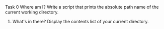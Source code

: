Task 0 Where am I?
Write a script that prints the absolute path name of the current working directory.

1. What's in there?
Display the contents list of your current directory.
